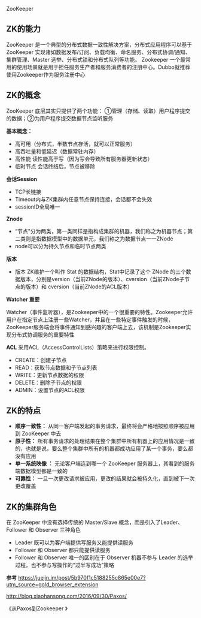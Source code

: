 ZooKeeper
## ZK的能力
ZooKeeper 是一个典型的分布式数据一致性解决方案，分布式应用程序可以基于 ZooKeeper 实现诸如数据发布/订阅、负载均衡、命名服务、分布式协调/通知、集群管理、Master 选举、分布式锁和分布式队列等功能。
Zookeeper 一个最常用的使用场景就是用于担任服务生产者和服务消费者的注册中心。Dubbo就推荐使用Zookeeper作为服务注册中心

## ZK的概念
ZooKeeper 底层其实只提供了两个功能：
①管理（存储、读取）用户程序提交的数据；②为用户程序提交数据节点监听服务

**基本概念：**

* 高可用（分布式，半数节点存活，就可以正常服务）
* 高吞吐量和低延迟（数据常驻内存）
* 高性能 读性能高于写（因为写会导致所有服务器更新状态）
* 临时节点 会话终结后，节点被移除

**会话Session**

* TCP长链接
* Timeout内与ZK集群内任意节点保持连接，会话都不会失效
* sessionID全局唯一

**Znode**

* “节点"分为两类，第一类同样是指构成集群的机器，我们称之为机器节点；第二类则是指数据模型中的数据单元，我们称之为数据节点一一ZNode
* node可以分为持久节点和临时节点两类

**版本**

* 版本 ZK维护一个叫作 Stat 的数据结构，Stat中记录了这个 ZNode 的三个数据版本，分别是version（当前ZNode的版本）、cversion（当前ZNode子节点的版本）和 cversion（当前ZNode的ACL版本）

**Watcher 重要**

Watcher（事件监听器），是Zookeeper中的一个很重要的特性。Zookeeper允许用户在指定节点上注册一些Watcher，并且在一些特定事件触发的时候，ZooKeeper服务端会将事件通知到感兴趣的客户端上去，该机制是Zookeeper实现分布式协调服务的重要特性

**ACL**
采用ACL（AccessControlLists）策略来进行权限控制。

* CREATE：创建子节点
* READ：获取节点数据和子节点列表
* WRITE：更新节点数据的权限
* DELETE：删除子节点的权限
* ADMIN：设置节点的ACL权限

## ZK的特点
* **顺序一致性：** 从同一客户端发起的事务请求，最终将会严格地按照顺序被应用到 ZooKeeper 中去
* **原子性：** 所有事务请求的处理结果在整个集群中所有机器上的应用情况是一致的，也就是说，要么整个集群中所有的机器都成功应用了某一个事务，要么都没有应用
* **单一系统映像 ：** 无论客户端连到哪一个 ZooKeeper 服务器上，其看到的服务端数据模型都是一致的
* **可靠性：** 一旦一次更改请求被应用，更改的结果就会被持久化，直到被下一次更改覆盖

## ZK的集群角色
在 ZooKeeper 中没有选择传统的  Master/Slave 概念，而是引入了Leader、Follower 和 Observer 三种角色

* Leader 既可以为客户端提供写服务又能提供读服务
* Follower 和  Observer 都只能提供读服务
* Follower 和  Observer 唯一的区别在于 Observer 机器不参与 Leader 的选举过程，也不参与写操作的“过半写成功”策略


**参考**
<https://juejin.im/post/5b970f1c5188255c865e00e7?utm_source=gold_browser_extension>

<http://blog.xiaohansong.com/2016/09/30/Paxos/>

《从Paxos到Zookeeper 》


